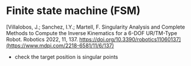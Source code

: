 # Finite state machine (FSM)
[Villalobos, J.; Sanchez, I.Y.; Martell, F. Singularity Analysis and Complete Methods to Compute the Inverse Kinematics for a 6-DOF UR/TM-Type Robot. Robotics 2022, 11, 137. https://doi.org/10.3390/robotics11060137](https://www.mdpi.com/2218-6581/11/6/137)
- check the target position is singular points
